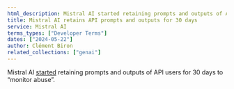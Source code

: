 ```yaml
---
html_description: Mistral AI started retaining prompts and outputs of API users for 30 days to “monitor abuse”.
title: Mistral AI retains API prompts and outputs for 30 days
service: Mistral AI
terms_types: ["Developer Terms"]
dates: ["2024-05-22"]
author: Clément Biron
related_collections: ["genai"]
---
```


Mistral AI [started](https://github.com/OpenTermsArchive/GenAI-versions/commit/67aef6919c6ea9094f5c3d2a909cfa975fe6dbd5) retaining prompts and outputs of API users for 30 days to “monitor abuse”.
